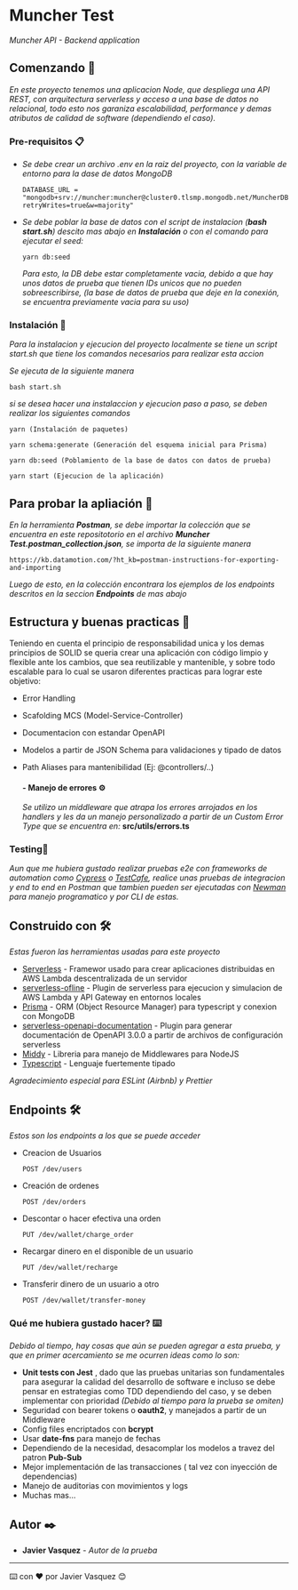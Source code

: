 # Muncher Test

_Muncher API - Backend application_

## Comenzando 🚀

_En este proyecto tenemos una aplicacion Node, que despliega una API REST, con arquitectura serverless y acceso a una base de datos no relacional, todo esto nos garaniza escalabilidad, performance y demas atributos de calidad de software (dependiendo el caso)._


### Pre-requisitos 📋

- _Se debe crear un archivo .env en la raiz del proyecto, con la variable de entorno para la dase de datos MongoDB_

	```
	DATABASE_URL = "mongodb+srv://muncher:muncher@cluster0.tlsmp.mongodb.net/MuncherDB?retryWrites=true&w=majority"
	```
- _Se debe poblar la base de datos con el script de instalacion (**bash start.sh**) descito mas abajo en **Instalación** o con el comando para ejecutar el seed:_ 
	```
	yarn db:seed
	```
	_Para esto, la DB debe estar completamente vacia, debido a que hay unos datos de prueba que tienen IDs unicos que no pueden sobreescribirse, (la base de datos de prueba que deje en la conexión, se encuentra previamente vacia para su uso)_


### Instalación 🔧

_Para la instalacion y ejecucion del proyecto localmente se tiene un script *start.sh* que tiene los comandos necesarios para realizar esta accion_

_Se ejecuta de la siguiente manera_

```
bash start.sh
```

_si se desea hacer una instalaccion y ejecucion paso a paso, se deben realizar los siguientes comandos_

```
yarn (Instalación de paquetes)
```
```
yarn schema:generate (Generación del esquema inicial para Prisma)
```
```
yarn db:seed (Poblamiento de la base de datos con datos de prueba)
```
```
yarn start (Ejecucion de la aplicación)
```
## Para probar la apliación 🧪

_En la herramienta **Postman**, se debe importar la colección que se encuentra en este repositotorio en el archivo **Muncher Test.postman_collection.json**, se importa de la siguiente manera_

```
https://kb.datamotion.com/?ht_kb=postman-instructions-for-exporting-and-importing
```

_Luego de esto, en la colección encontrara los ejemplos de los endpoints descritos en la seccion **Endpoints** de mas abajo_
## Estructura y buenas practicas 📖

Teniendo en cuenta el principio de responsabilidad unica y los demas principios de SOLID se queria crear una aplicación con código limpio y flexible ante los cambios, que sea reutilizable y mantenible, y sobre todo escalable para lo cual se usaron diferentes practicas para lograr este objetivo:

- Error Handling
- Scafolding MCS (Model-Service-Controller)
- Documentacion con estandar OpenAPI
- Modelos a partir de JSON Schema para validaciones y tipado de datos
- Path Aliases para mantenibilidad (Ej: @controllers/..) 

	#### - Manejo de errores ⚙️

	_Se utilizo un middleware que atrapa los errores arrojados en los handlers y les da un manejo personalizado a partir de un Custom Error Type que se encuentra en:_  **src/utils/errors.ts**


### Testing🔩

_Aun que me hubiera gustado realizar pruebas e2e con frameworks de automation como [Cypress](https://www.cypress.io/) o [TestCafe](https://testcafe.io/), realice unas pruebas de integracion y end to end en Postman que tambien pueden ser ejecutadas con [Newman](https://www.npmjs.com/package/newman) para manejo programatico y por CLI de estas._

## Construido con 🛠️

_Estas fueron las herramientas usadas para este proyecto_

* [Serverless](https://www.serverless.com/) - Framewor usado para crear aplicaciones distribuidas en AWS Lambda descentralizada de un servidor
* [serverless-ofline](https://www.npmjs.com/package/serverless-offline) - Plugin de serverless para ejecucion y simulacion de AWS Lambda y API Gateway en entornos locales
* [Prisma](https://www.prisma.io/) - ORM (Object Resource Manager) para typescript y conexion con MongoDB
* [serverless-openapi-documentation](https://www.serverless.com/plugins/serverless-openapi-documentation) - Plugin para generar documentación de OpenAPI 3.0.0 a partir de archivos de configuración serverless
* [Middy](https://github.com/middyjs/middy) - Libreria para manejo de Middlewares para NodeJS
* [Typescript](https://www.typescriptlang.org/) - Lenguaje fuertemente tipado

_Agradecimiento especial para ESLint (Airbnb) y Prettier_


## Endpoints 🛠️

_Estos son los endpoints a los que se puede acceder_


- Creacion de Usuarios
	```
	POST /dev/users
	```
- Creación de ordenes
	```
	POST /dev/orders
	```
- Descontar o hacer efectiva una orden
	```
	PUT /dev/wallet/charge_order
	```
- Recargar dinero en el disponible de un usuario
	```
	PUT /dev/wallet/recharge
	```
- Transferir dinero de un usuario a otro
	```
	POST /dev/wallet/transfer-money
	```


### Qué me hubiera gustado hacer? ⌨️

_Debido al tiempo, hay cosas que aún se pueden agregar a esta prueba, y que en primer acercamiento se me ocurren ideas como lo son:_

- **Unit tests con Jest** , dado que las pruebas unitarias son fundamentales para asegurar la calidad del desarrollo de software e incluso se debe pensar en estrategias como TDD dependiendo del caso, y se deben implementar con prioridad _(Debido al tiempo para la prueba se omiten)_
- Seguridad con bearer tokens o **oauth2**, y manejados a partir de un Middleware
- Config files encriptados con **bcrypt**
- Usar **date-fns** para manejo de fechas
- Dependiendo de la necesidad, desacomplar los modelos a travez del patron **Pub-Sub**
- Mejor implementación de las transacciones ( tal vez con inyección de dependencias)
- Manejo de auditorias con movimientos y logs
- Muchas mas...

	


## Autor ✒️

* **Javier Vasquez** - *Autor de la prueba* 



---
⌨️ con ❤️ por Javier Vasquez 😊